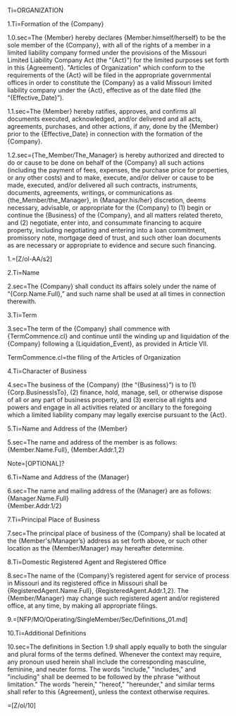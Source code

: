 
Ti=ORGANIZATION

1.Ti=Formation of the {Company}

1.0.sec=The {Member} hereby declares {Member.himself/herself} to be the sole member of the {Company}, with all of the rights of a member in a limited liability company formed under the provisions of the Missouri Limited Liability Company Act (the "{Act}") for the limited purposes set forth in this {Agreement}.  "Articles of Organization" which conform to the requirements of the {Act} will be filed in the appropriate governmental offices in order to constitute the {Company} as a valid Missouri limited liability company under the {Act}, effective as of the date filed (the “{Effective_Date}”).

1.1.sec=The {Member} hereby ratifies, approves, and confirms all documents executed, acknowledged, and/or delivered and all acts, agreements, purchases, and other actions, if any, done by the {Member} prior to the {Effective_Date} in connection with the formation of the {Company}.

1.2.sec={The_Member/The_Manager} is hereby authorized and directed to do or cause to be done on behalf of the {Company} all such actions (including the payment of fees, expenses, the purchase price for properties, or any other costs) and to make, execute, and/or deliver or cause to be made, executed, and/or delivered all such contracts, instruments, documents, agreements, writings, or communications as {the_Member/the_Manager}, in {Manager.his/her} discretion, deems necessary, advisable, or appropriate for the {Company} to (1) begin or continue the {Business} of the {Company}, and all matters related thereto, and (2) negotiate, enter into, and consummate financing to acquire property, including negotiating and entering into a loan commitment, promissory note, mortgage deed of trust, and such other loan documents as are necessary or appropriate to evidence and secure such financing. 

1.=[Z/ol-AA/s2]

2.Ti=Name

2.sec=The {Company} shall conduct its affairs solely under the name of “{Corp.Name.Full},” and such name shall be used at all times in connection therewith.

3.Ti=Term

3.sec=The term of the {Company} shall commence with {TermCommence.cl} and continue until the winding up and liquidation of the {Company} following a {Liquidation_Event}, as provided in Article VII.

TermCommence.cl=the filing of the Articles of Organization

4.Ti=Character of Business

4.sec=The business of the {Company} (the “{Business}”) is to (1) {Corp.BusinessIsTo}, (2) finance, hold, manage, sell, or otherwise dispose of all or any part of business property, and (3) exercise all rights and powers and engage in all activities related or ancillary to the foregoing which a limited liability company may legally exercise pursuant to the {Act}.

5.Ti=Name and Address of the {Member}

5.sec=The name and address of the member is as follows:<br>{Member.Name.Full}, {Member.Addr.1,2}

Note=[OPTIONAL]?

6.Ti=Name and Address of the {Manager}

6.sec=The name and mailing address of the {Manager} are as follows:<br>{Manager.Name.Full}<br>{Member.Addr.1/2}

7.Ti=Principal Place of Business

7.sec=The principal place of business of the {Company} shall be located at the {Member's/Manager’s} address as set forth above, or such other location as the {Member/Manager} may hereafter determine.

8.Ti=Domestic Registered Agent and Registered Office

8.sec=The name of the {Company}’s registered agent for service of process in Missouri and its registered office in Missouri shall be {RegisteredAgent.Name.Full}, {RegisteredAgent.Addr.1,2}.  The {Member/Manager} may change such registered agent and/or registered office, at any time, by making all appropriate filings.

9.=[NFP/MO/Operating/SingleMember/Sec/Definitions_01.md]

10.Ti=Additional Definitions

10.sec=The definitions in Section 1.9 shall apply equally to both the singular and plural forms of the terms defined.  Whenever the context may require, any pronoun used herein shall include the corresponding masculine, feminine, and neuter forms.  The words "include," "includes," and "including" shall be deemed to be followed by the phrase "without limitation." The words "herein," "hereof," "hereunder," and similar terms shall refer to this {Agreement}, unless the context otherwise requires.

=[Z/ol/10]


